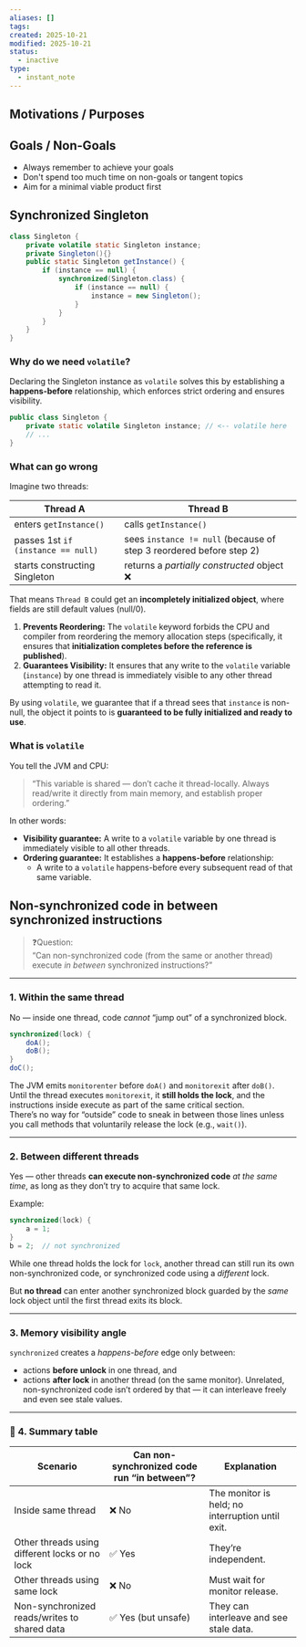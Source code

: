 ```yaml
---
aliases: []
tags:
created: 2025-10-21
modified: 2025-10-21
status:
  - inactive
type:
  - instant_note
---
```


## Motivations / Purposes

## Goals / Non-Goals
- Always remember to achieve your goals
- Don't spend too much time on non-goals or tangent topics
- Aim for a minimal viable product first

## Synchronized Singleton
```Java
class Singleton {
    private volatile static Singleton instance;
    private Singleton(){}
    public static Singleton getInstance() {
        if (instance == null) {
            synchronized(Singleton.class) {
                if (instance == null) {
                    instance = new Singleton();
                }
            }
        }
    }
}
```

### Why do we need `volatile`? 
Declaring the Singleton instance as `volatile` solves this by establishing a **happens-before** relationship, which enforces strict ordering and ensures visibility.

```java
public class Singleton {
    private static volatile Singleton instance; // <-- volatile here
    // ...
}
```

### What can go wrong
Imagine two threads:

|Thread A|Thread B|
|---|---|
|enters `getInstance()`|calls `getInstance()`|
|passes 1st `if (instance == null)`|sees `instance != null` (because of step 3 reordered before step 2)|
|starts constructing Singleton|returns a _partially constructed_ object ❌|

That means `Thread B` could get an **incompletely initialized object**, where fields are still default values (null/0).

1. **Prevents Reordering:** The `volatile` keyword forbids the CPU and compiler from reordering the memory allocation steps (specifically, it ensures that **initialization completes before the reference is published**).
2. **Guarantees Visibility:** It ensures that any write to the `volatile` variable (`instance`) by one thread is immediately visible to any other thread attempting to read it.

By using `volatile`, we guarantee that if a thread sees that `instance` is non-null, the object it points to is **guaranteed to be fully initialized and ready to use**.

### What is `volatile`

You tell the JVM and CPU:
> “This variable is shared — don’t cache it thread-locally. Always read/write it directly from main memory, and establish proper ordering.”

In other words:
- **Visibility guarantee:** A write to a `volatile` variable by one thread is immediately visible to all other threads.
- **Ordering guarantee:** It establishes a **happens-before** relationship:
    - A write to a `volatile` happens-before every subsequent read of that same variable.

## Non-synchronized code in between synchronized instructions

> ❓Question:  
> “Can non-synchronized code (from the same or another thread) execute _in between_ synchronized instructions?”

---

### 1. Within the **same thread**

No — inside one thread, code _cannot_ “jump out” of a synchronized block.

```java
synchronized(lock) {
    doA();
    doB();
}
doC();
```

The JVM emits `monitorenter` before `doA()` and `monitorexit` after `doB()`.  
Until the thread executes `monitorexit`, it **still holds the lock**, and the instructions inside execute as part of the same critical section.  
There’s no way for “outside” code to sneak in between those lines unless you call methods that voluntarily release the lock (e.g., `wait()`).

---
### 2. Between **different threads**

Yes — other threads **can execute non-synchronized code** _at the same time_, as long as they don’t try to acquire that same lock.

Example:

```java
synchronized(lock) {
    a = 1;
}
b = 2;  // not synchronized
```

While one thread holds the lock for `lock`, another thread can still run its own non-synchronized code, or synchronized code using a _different_ lock.

But **no thread** can enter another synchronized block guarded by the _same_ lock object until the first thread exits its block.

---

###  3. Memory visibility angle

`synchronized` creates a _happens-before_ edge only between:
- actions **before unlock** in one thread, and
- actions **after lock** in another thread (on the same monitor).
Unrelated, non-synchronized code isn’t ordered by that — it can interleave freely and even see stale values.

---

### 🧭 4. Summary table

|Scenario|Can non-synchronized code run “in between”?|Explanation|
|---|---|---|
|Inside same thread|❌ No|The monitor is held; no interruption until exit.|
|Other threads using different locks or no lock|✅ Yes|They’re independent.|
|Other threads using same lock|❌ No|Must wait for monitor release.|
|Non-synchronized reads/writes to shared data|✅ Yes (but unsafe)|They can interleave and see stale data.|
